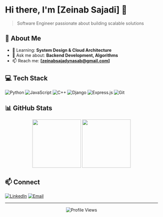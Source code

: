 # Hi there, I'm [Zeinab Sajadi] 👋

> Software Engineer passionate about building scalable solutions

## 🚀 About Me

- 🌱 Learning: **System Design & Cloud Architecture**
- 💬 Ask me about: **Backend Development, Algorithms**
- 📫 Reach me: **[zeinabsajadynasab@gmail.com]**

## 💻 Tech Stack

![Python](https://img.shields.io/badge/Python-3776AB?style=for-the-badge&logo=python&logoColor=white)
![JavaScript](https://img.shields.io/badge/JavaScript-F7DF1E?style=for-the-badge&logo=javascript&logoColor=black)
![C++](https://img.shields.io/badge/C%2B%2B-00599C?style=for-the-badge&logo=c%2B%2B&logoColor=white)
![Django](https://img.shields.io/badge/Django-092E20?style=for-the-badge&logo=django&logoColor=white)
![Express.js](https://img.shields.io/badge/Express.js-000000?style=for-the-badge&logo=express&logoColor=white)
![Git](https://img.shields.io/badge/Git-F05032?style=for-the-badge&logo=git&logoColor=white)

## 📊 GitHub Stats

<div align="center">
  <img height="160em" src="https://github-readme-stats.vercel.app/api?username=zeinabsajadi&show_icons=true&theme=dark&include_all_commits=true&count_private=true"/>
  <img height="160em" src="https://github-readme-stats.vercel.app/api/top-langs/?username=zeinabsajadi&layout=compact&langs_count=6&theme=dark"/>
</div>


## 📫 Connect

[![LinkedIn](https://img.shields.io/badge/LinkedIn-0077B5?style=for-the-badge&logo=linkedin&logoColor=white)]([https://linkedin.com/in/yourprofile](https://www.linkedin.com/in/zeinab-sajjadi-488288293/))
[![Email](https://img.shields.io/badge/Email-D14836?style=for-the-badge&logo=gmail&logoColor=white)](zeinabsajadynasab@gmail.com)

---
<div align="center">
  
![Profile Views](https://komarev.com/ghpvc/?username=zeinabsajadi&color=blueviolet&style=for-the-badge)

</div>
